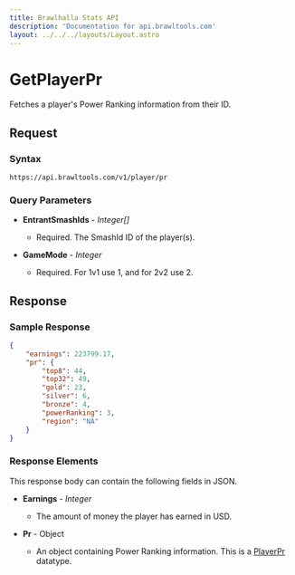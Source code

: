 ```yaml
---
title: Brawlhalla Stats API
description: 'Documentation for api.brawltools.com'
layout: ../../../layouts/Layout.astro
---
```


# GetPlayerPr

Fetches a player's Power Ranking information from their ID.

## Request

### Syntax

```https://api.brawltools.com/v1/player/pr```

### Query Parameters

- **EntrantSmashIds** - *Integer[]*
    - Required. The SmashId ID of the player(s).

- **GameMode** - *Integer*
    - Required. For 1v1 use 1, and for 2v2 use 2.

## Response

### Sample Response

```json
{
    "earnings": 223799.17,
    "pr": {
        "top8": 44,
        "top32": 49,
        "gold": 23,
        "silver": 6,
        "bronze": 4,
        "powerRanking": 3,
        "region": "NA"
    }
}
```

### Response Elements

This response body can contain the following fields in JSON.

- **Earnings** - *Integer*
    - The amount of money the player has earned in USD.

- **Pr** - Object
    - An object containing Power Ranking information. This is a <a href="../../datatypes/playerpr">PlayerPr</a> datatype.